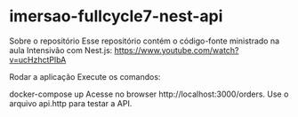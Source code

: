 # imersao-fullcycle7-nest-api
Sobre o repositório
Esse repositório contém o código-fonte ministrado na aula Intensivão com Nest.js: https://www.youtube.com/watch?v=ucHzhctPlbA

Rodar a aplicação
Execute os comandos:

docker-compose up
Acesse no browser http://localhost:3000/orders. Use o arquivo api.http para testar a API.
